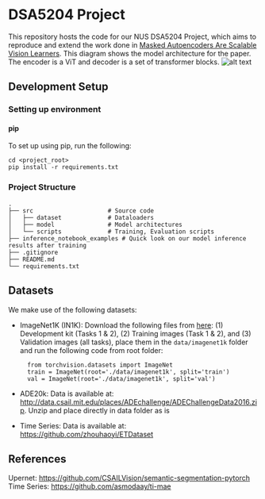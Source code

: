 # DSA5204 Project

This repository hosts the code for our NUS DSA5204 Project, which aims to reproduce and extend the work done in [Masked Autoencoders Are Scalable Vision Learners](https://arxiv.org/abs/2111.06377).
This diagram shows the model architecture for the paper. The encoder is a ViT and decoder is a set of transformer blocks.
![alt text](https://github.com/liawzhengkai/dsa5204-project/blob/main/imgs/mae_architecture.png)

## Development Setup

### Setting up environment

#### pip

To set up using pip, run the following:

    cd <project_root>
    pip install -r requirements.txt

### Project Structure
    .
    ├── src                     # Source code
    │   ├── dataset             # Dataloaders
    │   ├── model               # Model architectures
    │   └── scripts             # Training, Evaluation scripts  
    ├── inference_notebook_examples # Quick look on our model inference results after training
    ├── .gitignore
    ├── README.md
    └── requirements.txt

## Datasets

We make use of the following datasets:
- ImageNet1K (IN1K): Download the following files from [here](https://image-net.org/challenges/LSVRC/2012/2012-downloads.php): (1) Development kit (Tasks 1 & 2), (2) Training images (Task 1 & 2), and (3) Validation images (all tasks), place them in the `data/imagenet1k` folder and run the following code from root folder:

        from torchvision.datasets import ImageNet
        train = ImageNet(root='./data/imagenet1k', split='train')
        val = ImageNet(root='./data/imagenet1k', split='val')

- ADE20k: Data is available at: http://data.csail.mit.edu/places/ADEchallenge/ADEChallengeData2016.zip. Unzip and place directly in data folder as is
- Time Series: Data is available at: https://github.com/zhouhaoyi/ETDataset

## References 

Upernet: https://github.com/CSAILVision/semantic-segmentation-pytorch
Time Series: https://github.com/asmodaay/ti-mae
